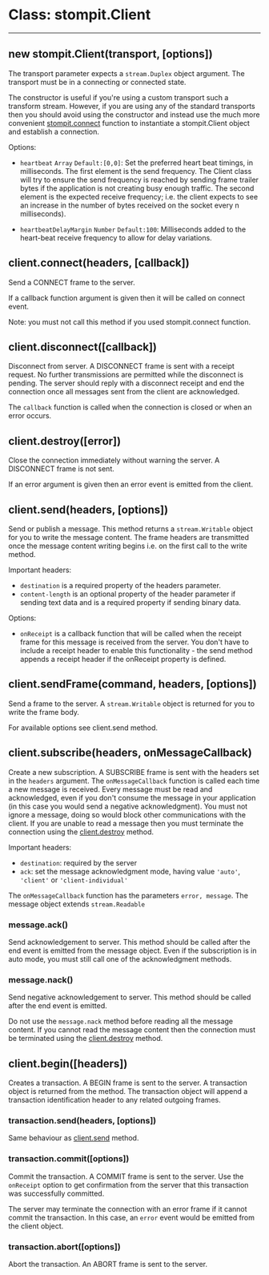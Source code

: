 # Class: stompit.Client

---

## new stompit.Client(transport, [options])

The transport parameter expects a `stream.Duplex` object argument. The transport 
must be in a connecting or connected state.

The constructor is useful if you're using a custom transport such a transform
stream. However, if you are using any of the standard transports then you should
avoid using the constructor and instead use the much more convenient 
[stompit.connect](../connect/) function to instantiate a stompit.Client object and establish
a connection.

Options:

* `heartbeat` `Array` `Default:[0,0]`: Set the preferred heart beat timings, in 
milliseconds. The first element is the send frequency. The Client class will try 
to ensure the send frequency is reached by sending frame trailer bytes if the 
application is not creating busy enough traffic. The second element is the 
expected receive frequency; i.e. the client expects to see an increase in the 
number of bytes received on the socket every n milliseconds).

* `heartbeatDelayMargin` `Number` `Default:100`: Milliseconds added to the
heart-beat receive frequency to allow for delay variations.

## client.connect(headers, [callback])

Send a CONNECT frame to the server.

If a callback function argument is given then it will be called on connect
event.

Note: you must not call this method if you used stompit.connect function.

## client.disconnect([callback])

Disconnect from server. A DISCONNECT frame is sent with a receipt request. No
further transmissions are permitted while the disconnect is pending. The server
should reply with a disconnect receipt and end the connection once all messages 
sent from the client are acknowledged.

The `callback` function is called when the connection is closed or when an
error occurs.

## client.destroy([error])

Close the connection immediately without warning the server. A DISCONNECT frame
is not sent.

If an error argument is given then an error event is emitted from the client.

## client.send(headers, [options])

Send or publish a message. This method returns a `stream.Writable` object for 
you to write the message content. The frame headers are transmitted once
the message content writing begins i.e. on the first call to the write method.

Important headers:

* `destination` is a required property of the headers parameter.
* `content-length` is an optional property of the header parameter if sending 
text data and is a required property if sending binary data.

Options:

* `onReceipt` is a callback function that will be called when the receipt frame
for this message is received from the server. You don't have to include a 
receipt header to enable this functionality - the send method appends a receipt 
header if the onReceipt property is defined.

## client.sendFrame(command, headers, [options])

Send a frame to the server. A `stream.Writable` object is returned for you
to write the frame body.

For available options see client.send method.

## client.subscribe(headers, onMessageCallback)

Create a new subscription. A SUBSCRIBE frame is sent with the headers set in the
`headers` argument. The `onMessageCallback` function is called each time a new
message is received. Every message must be read and acknowledged, even if you 
don't consume the message in your application (in this case you would send a 
negative acknowledgment). You must not ignore a message, doing so would block
other communications with the client. If you are unable to read a message then 
you must terminate the connection using the [client.destroy](#clientdestroyerror) 
method.

Important headers:

* `destination`: required by the server
* `ack`: set the message acknowledgment mode, having value `'auto'`, `'client'` or `'client-individual'`

The `onMessageCallback` function has the parameters `error, message`. The 
message object extends `stream.Readable`

### message.ack()

Send acknowledgement to server. This method should be called after the end 
event is emitted from the message object. Even if the subscription is in auto 
mode, you must still call one of the acknowledgment methods.

### message.nack()

Send negative acknowledgement to server. This method should be called after the 
end event is emitted.

Do not use the `message.nack` method before reading all the message content. If
you cannot read the message content then the connection must be terminated 
using the [client.destroy](#clientdestroyerror) method.

## client.begin([headers])

Creates a transaction. A BEGIN frame is sent to the server. A transaction object
is returned from the method. The transaction object will append a transaction 
identification header to any related outgoing frames.

### transaction.send(headers, [options])

Same behaviour as [client.send](#clientsendheaders-options) method.

### transaction.commit([options])

Commit the transaction. A COMMIT frame is sent to the server. Use the `onReceipt`
option to get confirmation from the server that this transaction was successfully
committed.

The server may terminate the connection with an error frame if it cannot commit
the transaction. In this case, an `error` event would be emitted from the client
object.

### transaction.abort([options])

Abort the transaction. An ABORT frame is sent to the server.